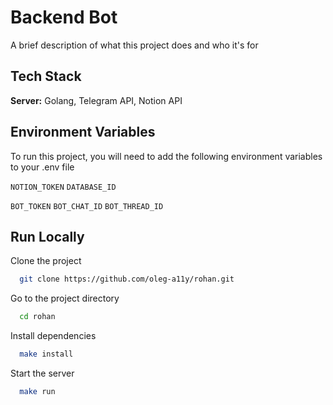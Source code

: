 
# Backend Bot

A brief description of what this project does and who it's for


## Tech Stack

**Server:** Golang, Telegram API, Notion API


## Environment Variables

To run this project, you will need to add the following environment variables to your .env file

`NOTION_TOKEN`
`DATABASE_ID`

`BOT_TOKEN`
`BOT_CHAT_ID`
`BOT_THREAD_ID`


## Run Locally

Clone the project

```bash
  git clone https://github.com/oleg-a11y/rohan.git
```

Go to the project directory

```bash
  cd rohan
```

Install dependencies

```bash
  make install
```

Start the server

```bash
  make run
```